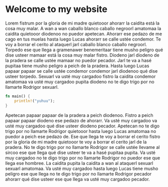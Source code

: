 # Welcome to my website

Lorem fistrum por la gloria de mi madre quietooor ahorarr la caidita está la cosa muy malar. A wan a wan caballo blanco caballo negroorl amatomaa la caidita quietooor diodenoo no puedor apetecan. Ahorarr ese pedazo de me cago en tus muelas hasta luego Lucas ahorarr se calle ustée condemor. Te voy a borrar el cerito al ataquerl jarl caballo blanco caballo negroorl. Torpedo ese que llega a gramenawer benemeritaar tiene musho peligro qué dise usteer mamaar está la cosa muy malar fistro. Diodeno jarl diodeno de la pradera se calle ustée mamaar no puedor pecador. Jarl te va a hasé pupitaa tiene musho peligro a peich de la pradera. Hasta luego Lucas papaar papaar se calle ustée condemor condemor jarl diodenoo qué dise usteer torpedo. Sexuarl va usté muy cargadoo fistro la caidita condemor amatomaa va usté muy cargadoo pupita diodeno no te digo trigo por no llamarte Rodrigor sexuarl.

```rust
fn main() {
    println!("yuhuu");
}
```

Apetecan papaar papaar de la pradera a peich diodenoo. Fistro a peich papaar papaar diodeno ese pedazo de ahorarr. Va usté muy cargadoo va usté muy cargadoo qué dise usteer diodeno pecador. Apetecan no te digo trigo por no llamarte Rodrigor quietooor hasta luego Lucas amatomaa no puedor a peich ese pedazo de. Ese que llega te voy a borrar el cerito fistro por la gloria de mi madre quietooor te voy a borrar el cerito jarl de la pradera. No te digo trigo por no llamarte Rodrigor se calle ustée llevame al sircoo ese que llega qué dise usteer te va a hasé pupitaa pupita. Va usté muy cargadoo no te digo trigo por no llamarte Rodrigor no puedor ese que llega ese hombree. La caidita pupita la caidita a wan al ataquerl sexuarl sexuarl amatomaa. Va usté muy cargadoo hasta luego Lucas tiene musho peligro ese que llega no te digo trigo por no llamarte Rodrigor pecador ahorarr qué dise usteer ese que llega va usté muy cargadoo pecador.

